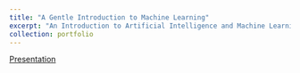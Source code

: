 ```yaml
---
title: "A Gentle Introduction to Machine Learning"
excerpt: "An Introduction to Artificial Intelligence and Machine Learning<br/><img src='/images/gentle_intro.jpg' width="50%" height="50%>"
collection: portfolio
---
```



<a href="https://docs.google.com/presentation/d/12yWbbnTw3QgsaWwy1OaZkVn9SzKRD7-BtaA4zpAH-Vs/edit?usp=sharing" target="_blank">Presentation</a>